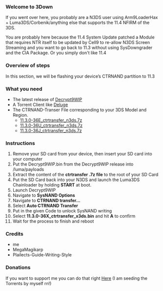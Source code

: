 ### Welcome to 3Down

If you went over here, you probably are a N3DS user using Arm9LoaderHax + Luma3DS/Corbenik/anything else that supports the 11.4 NFIRM of the 3DS.

You are probably here because the 11.4 System Update patched a Module that requires NTR itself to be updated by Cell9 to re-allow N3DS Screen Streaming and you want to go back to 11.3 without using SysDowngrader and the CIA Package.
Or you simply don't like 11.4

### Overview of steps

In this section, we will be flashing your device’s CTRNAND partition to 11.3

### What you need

- The latest release of [Decrypt9WIP](https://github.com/d0k3/Decrypt9WIP/releases/latest)
- A Torrent Client like [Deluge](http://dev.deluge-torrent.org/wiki/Download)
- The CTRNAND-Transer File corresponding to your 3DS Model and Region.
   - [11.3.0-36E_ctrtransfer_n3ds.7z](magnet:?xt=urn:btih:1D57D6CEC27B6C69212E3D38A423D2920CD7F35B&dn=11.3.0-36E_ctrtransfer_n3ds.7z&tr=udp%3a%2f%2ftracker.openbittorrent.com%3a80%2fannounce&tr=udp%3a%2f%2ftracker.opentrackr.org%3a1337%2fannounce) 
   - [11.3.0-36U_ctrtransfer_n3ds.7z](magnet:?xt=urn:btih:E092D5CD157AAE22A286E8691B135D380962356C&dn=11.3.0-36U_ctrtransfer_n3ds.7z&tr=udp%3a%2f%2ftracker.openbittorrent.com%3a80%2fannounce&tr=udp%3a%2f%2ftracker.opentrackr.org%3a1337%2fannounce)
   - [11.3.0-36J_ctrtransfer_n3ds.7z](magnet:?xt=urn:btih:B77C5E836159AED32E9056E8AB296053BC2BD40A&dn=11.3.0-36J_ctrtransfer_n3ds.7z&tr=udp%3a%2f%2ftracker.openbittorrent.com%3a80%2fannounce&tr=udp%3a%2f%2ftracker.opentrackr.org%3a1337%2fannounce)
   
### Instructions

1. Remove your SD card from your device, then insert your SD card into your computer
2. Put the Decrypt9WIP.bin from the Decrypt9WIP release into /luma/payloads
3. Extract the content of the **ctrtransfer .7z file** to the root of your SD Card
4. Put the SD Card back into your N3DS and launch the Luma3DS Chainloader by holding **START** at boot.
5. Launch Decrypt9WIP
6. Navigate to **SysNAND Options**
7. Navigate to **CTRNAND transfer...**
8. Select **Auto CTRNAND Transfer**
9. Put in the given Code to unlock SysNAND writing
10. Select **11.3.0-36X_ctrtransfer_x3ds.bin** and hit **A** to confirm
11. Wait for the process to finish and reboot

### Credits
- me 
- MegaMagikarp
- Plailects-Guide-Writing-Style

### Donations

If you want to support me you can do that right [Here](https://www.paypal.me/adrifcastr)
(I am seeding the Torrents by myself rn!)
